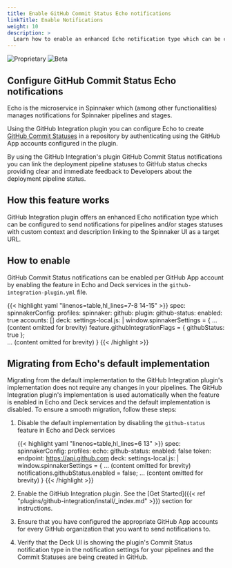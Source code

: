 ```yaml
---
title: Enable GitHub Commit Status Echo notifications
linkTitle: Enable Notifications
weight: 10
description: >
  Learn how to enable an enhanced Echo notification type which can be configured to send notifications for pipelines and/or stages statuses with custom context and description linking to the Spinnaker UI as a target URL. 
---
```


![Proprietary](/images/proprietary.svg) ![Beta](/images/beta.svg)


## Configure GitHub Commit Status Echo notifications

Echo is the microservice in Spinnaker which (among other functionalities) manages notifications for Spinnaker pipelines and stages.

Using the GitHub Integration plugin you can configure Echo to create [GitHub Commit Statuses](https://docs.github.com/en/rest/commits/statuses?apiVersion=2022-11-28#create-a-commit-status)
in a repository by authenticating using the GitHub App accounts configured in the plugin.

By using the GitHub Integration's plugin GitHub Commit Status notifications you can link the deployment pipeline statuses 
to GitHub status checks providing clear and immediate feedback to Developers about the deployment pipeline status. 

## How this feature works

GitHub Integration plugin offers an enhanced Echo notification type which can be configured to send notifications
for pipelines and/or stages statuses with custom context and description linking to the Spinnaker UI as a target URL.

## How to enable

GitHub Commit Status notifications can be enabled per GitHub App account by enabling the feature in Echo and Deck services in the `github-integration-plugin.yml` file.

{{< highlight yaml "linenos=table,hl_lines=7-8 14-15" >}}
spec:
  spinnakerConfig:
    profiles:
      spinnaker:
        github:
          plugin:
            github-status:
              enabled: true
            accounts: []
      deck:
        settings-local.js: |
          window.spinnakerSettings = {
            ... (content omitted for brevity)
            feature.githubIntegrationFlags = {
              githubStatus: true
            };  
            ... (content omitted for brevity)
          }
{{< /highlight >}}

## Migrating from Echo's default implementation

Migrating from the default implementation to the GitHub Integration plugin's implementation does not require any changes in your pipelines. The GitHub Integration plugin's implementation is used automatically when the feature is enabled in Echo and Deck services and the default implementation is disabled. To ensure a smooth migration, follow these steps:


1. Disable the default implementation by disabling the `github-status` feature in Echo and Deck services

   {{< highlight yaml "linenos=table,hl_lines=6 13" >}}
   spec:
     spinnakerConfig:
       profiles:
         echo:
           github-status:
             enabled: false
             token: <PAT>
             endpoint: https://api.github.com
         deck:
           settings-local.js: |
             window.spinnakerSettings = {
               ... (content omitted for brevity)
               notifications.githubStatus.enabled = false;
               ... (content omitted for brevity)
             }
   {{< /highlight >}}

1. Enable the GitHub Integration plugin. See the [Get Started]({{< ref "plugins/github-integration/install/_index.md" >}}) section for instructions.

1. Ensure that you have configured the appropriate GitHub App accounts for every GitHub organization that you want to send notifications to.

1. Verify that the Deck UI is showing the plugin's Commit Status notification type in the notification settings for 
your pipelines and the Commit Statuses are being created in GitHub.

